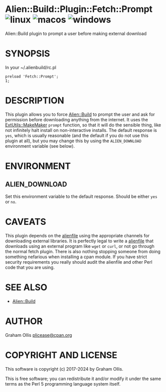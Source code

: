# Alien::Build::Plugin::Fetch::Prompt ![linux](https://github.com/plicease/Alien-Build-Plugin-Fetch-Prompt/workflows/linux/badge.svg) ![macos](https://github.com/plicease/Alien-Build-Plugin-Fetch-Prompt/workflows/macos/badge.svg) ![windows](https://github.com/plicease/Alien-Build-Plugin-Fetch-Prompt/workflows/windows/badge.svg)

Alien::Build plugin to prompt a user before making external download

# SYNOPSIS

In your ~/.alienbuild/rc.pl

```
preload 'Fetch::Prompt';
1;
```

# DESCRIPTION

This plugin allows you to force [Alien::Build](https://metacpan.org/pod/Alien::Build) to prompt the user and ask for permission
before downloading anything from the internet.  It uses the [ExtUtils::MakeMaker](https://metacpan.org/pod/ExtUtils::MakeMaker) `prompt`
function, so that it will do the sensible thing, like not infinitely halt install on
non-interactive installs.  The default response is `yes`, which is usually reasonable
(and the default if you do not use this plugin at all), but you may change this by using
the `ALIEN_DOWNLOAD` environment variable (see below).

# ENVIRONMENT

## ALIEN\_DOWNLOAD

Set this environment variable to the default response.  Should be either `yes` or `no`.

# CAVEATS

This plugin depends on the [alienfile](https://metacpan.org/pod/alienfile) using the appropriate channels for downloading external
libraries.  It is perfectly legal to write a [alienfile](https://metacpan.org/pod/alienfile) that downloads using an external
program like `wget` or `curl`, or not go through the normal fetch plugin.  There is also
nothing stopping someone from doing something nefarious when installing a cpan module.  If you
have strict security requirements you really should audit the alienfile and other Perl code
that you are using.

# SEE ALSO

- [Alien::Build](https://metacpan.org/pod/Alien::Build)

# AUTHOR

Graham Ollis <plicease@cpan.org>

# COPYRIGHT AND LICENSE

This software is copyright (c) 2017-2024 by Graham Ollis.

This is free software; you can redistribute it and/or modify it under
the same terms as the Perl 5 programming language system itself.
